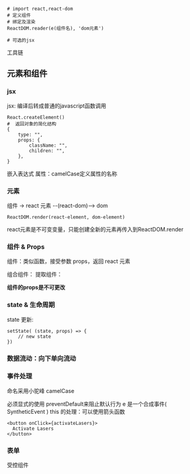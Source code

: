 ```
# import react,react-dom
# 定义组件
# 绑定及渲染
ReactDOM.reader(e(组件名), 'dom元素')

# 可选的jsx
```

工具链

## 元素和组件

### jsx

jsx: 编译后转成普通的javascript函数调用 

``` 
React.createElement() 
#  返回对象的简化结构
{
    type: "",
    props: {
        className: "",
        children: "",
    },
}
```

嵌入表达式
属性：camelCase定义属性的名称

### 元素

组件 -> react 元素 --(react-dom)--> dom
```
ReactDOM.render(react-element, dom-element)
```
react元素是不可变变量，只能创建全新的元素再传入到ReactDOM.render

### 组件 & Props

组件：类似函数，接受参数 props，返回 react 元素

组合组件：
提取组件：

**组件的props是不可更改**

### state & 生命周期 


state 更新:
```
setState( (state, props) => {
    // new state
})
```

### 数据流动：向下单向流动

###  事件处理


命名采用小驼峰 camelCase

必须显式的使用 preventDefault来阻止默认行为
e 是一个合成事件( SyntheticEvent )
this 的处理：可以使用箭头函数


```
<button onClick={activateLasers}>
  Activate Lasers
</button>
```
### 表单

受控组件